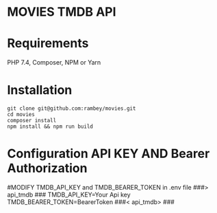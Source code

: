 
# MOVIES TMDB API

# Requirements
   PHP 7.4,
   Composer,
   NPM or Yarn 
 # Installation
    git clone git@github.com:rambey/movies.git
    cd movies
    composer install
    npm install && npm run build
  
# Configuration API KEY AND Bearer Authorization 
#MODIFY TMDB_API_KEY and  TMDB_BEARER_TOKEN  in .env file
    ###> api_tmdb ###
        TMDB_API_KEY=Your Api key        
        TMDB_BEARER_TOKEN=BearerToken
    ###< api_tmdb> ###

